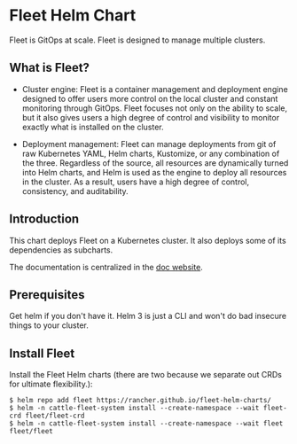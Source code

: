 # Fleet Helm Chart

Fleet is GitOps at scale. Fleet is designed to manage multiple clusters.

## What is Fleet?

* Cluster engine: Fleet is a container management and deployment engine designed to offer users more control on the local cluster and constant monitoring through GitOps. Fleet focuses not only on the ability to scale, but it also gives users a high degree of control and visibility to monitor exactly what is installed on the cluster.

* Deployment management: Fleet can manage deployments from git of raw Kubernetes YAML, Helm charts, Kustomize, or any combination of the three. Regardless of the source, all resources are dynamically turned into Helm charts, and Helm is used as the engine to deploy all resources in the cluster. As a result, users have a high degree of control, consistency, and auditability.

## Introduction

This chart deploys Fleet on a Kubernetes cluster. It also deploys some of its dependencies as subcharts.

The documentation is centralized in the [doc website](https://fleet.rancher.io/).

## Prerequisites

Get helm if you don't have it. Helm 3 is just a CLI and won't do bad insecure things to your cluster.


## Install Fleet

Install the Fleet Helm charts (there are two because we separate out CRDs for ultimate flexibility.):

```
$ helm repo add fleet https://rancher.github.io/fleet-helm-charts/
$ helm -n cattle-fleet-system install --create-namespace --wait fleet-crd fleet/fleet-crd
$ helm -n cattle-fleet-system install --create-namespace --wait fleet fleet/fleet
```